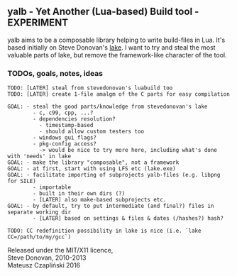 ## yalb - Yet Another (Lua-based) Build tool - EXPERIMENT

yalb aims to be a composable library helping to write build-files in Lua.
It's based initially on Steve Donovan's [lake](https://github.com/stevedonovan/lake).
I want to try and steal the most valuable parts of lake, but remove the
framework-like character of the tool.

### TODOs, goals, notes, ideas

```
TODO: [LATER] steal from stevedonovan's luabuild too
TODO: [LATER] create 1-file amalgm of the C parts for easy compilation

GOAL: - steal the good parts/knowledge from stevedonovan's lake
        - c, c99, cpp, ...?
        - dependencies resolution?
          - timestamp-based
          - should allow custom testers too
        - windows gui flags?
        - pkg-config access?
          -> would be nice to try more here, including what's done with 'needs' in lake
GOAL: - make the library "composable", not a framework
GOAL: - at first, start with using LFS etc (lake.exe)
GOAL: - facilitate importing of subprojects yalb-files (e.g. libpng for SILE)
        - importable
        - built in their own dirs (?)
        - [LATER] also make-based subprojects etc.
GOAL: - by default, try to put intermediate (and final?) files in separate working dir
        - [LATER] based on settings & files & dates (/hashes?) hash?

TODO: CC redefinition possibility in lake is nice (i.e. `lake CC=/path/to/my/gcc`)
```


Released under the MIT/X11 licence,  
Steve Donovan, 2010-2013  
Mateusz Czapliński 2016

